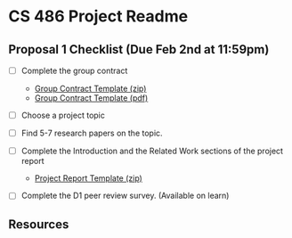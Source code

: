 # CS 486 Project Readme

## Proposal 1 Checklist (Due Feb 2nd at 11:59pm)
- [ ] Complete the group contract
  - [Group Contract Template (zip)](Proposal1/docs/project_contract_template)
  - [Group Contract Template (pdf)](Proposal1/docs/f20_group_contract.pdf)
- [ ] Choose a project topic
- [ ] Find 5-7 research papers on the topic.
- [ ] Complete the Introduction and the Related Work sections of the project report
  - [Project Report Template (zip)](Proposal1/docs/project_report_template) 
- [ ] Complete the D1 peer review survey. (Available on learn)


## Resources

